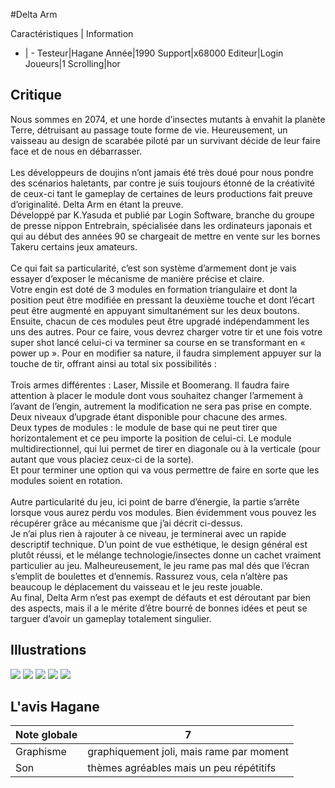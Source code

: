 #Delta Arm

Caractéristiques | Information
- | -
Testeur|Hagane
Année|1990
Support|x68000
Editeur|Login
Joueurs|1
Scrolling|hor

## Critique
Nous sommes en 2074, et une horde d’insectes mutants à envahit la planète Terre, détruisant au passage toute forme de vie. Heureusement, un vaisseau au design de scarabée piloté par un survivant décide de leur faire face et de nous en débarrasser.<br/><br/>Les développeurs de doujins n’ont jamais été très doué pour nous pondre des scénarios haletants, par contre je suis toujours étonné de la créativité de ceux-ci tant le gameplay de certaines de leurs productions fait preuve d’originalité. Delta Arm en étant la preuve.<br/>Développé par K.Yasuda et publié par Login Software, branche du groupe de presse nippon Entrebrain, spécialisée dans les ordinateurs japonais et qui au début des années 90 se chargeait de mettre en vente sur les bornes Takeru certains jeux amateurs.<br/><br/>Ce qui fait sa particularité, c’est son système d’armement dont je vais essayer d’exposer le mécanisme de manière précise et claire.<br/>Votre engin est doté de 3 modules en formation triangulaire et dont la position peut être modifiée en pressant la deuxième touche et dont l’écart peut être augmenté en appuyant simultanément sur les deux boutons.<br/>Ensuite, chacun de ces modules peut être upgradé indépendamment les uns des autres. Pour ce faire, vous devrez charger votre tir et une fois votre super shot lancé celui-ci va terminer sa course en se transformant en « power up ». Pour en modifier sa nature, il faudra simplement appuyer sur la touche de tir, offrant ainsi au total six possibilités :<br/><br/>Trois armes différentes : Laser, Missile et Boomerang. Il faudra faire attention à placer le module dont vous souhaitez changer l’armement à l’avant de l’engin, autrement la modification ne sera pas prise en compte. Deux niveaux d’upgrade étant disponible pour chacune des armes.<br/>Deux types de modules : le module de base qui ne peut tirer que horizontalement et ce peu importe la position de celui-ci. Le module multidirectionnel, qui lui permet de tirer en diagonale ou à la verticale (pour autant que vous placiez ceux-ci de la sorte).<br/>Et pour terminer une option qui va vous permettre de faire en sorte que les modules soient en rotation.<br/><br/>Autre particularité du jeu, ici point de barre d’énergie, la partie s’arrête lorsque vous aurez perdu vos modules. Bien évidemment vous pouvez les récupérer grâce au mécanisme que j’ai décrit ci-dessus.<br/>Je n’ai plus rien à rajouter à ce niveau, je terminerai avec un rapide descriptif technique. D’un point de vue esthétique, le design général est plutôt réussi, et le mélange technologie/insectes donne un cachet vraiment particulier au jeu. Malheureusement, le jeu rame pas mal dés que l’écran s’emplit de boulettes et d’ennemis. Rassurez vous, cela n’altère pas beaucoup le déplacement du vaisseau et le jeu reste jouable.<br/>Au final, Delta Arm n’est pas exempt de défauts et est déroutant par bien des aspects, mais il a le mérite d’être bourré de bonnes idées et peut se targuer d’avoir un gameplay totalement singulier.<br/>

## Illustrations
![](http://www.shmup.com/images/thumbs/img_fiche_1_1027.jpg)
![](http://www.shmup.com/images/thumbs/img_fiche_2_1027.jpg)
![](http://www.shmup.com/images/thumbs/img_fiche_3_1027.jpg)
![](http://www.shmup.com/images/thumbs/img_fiche_4_1027.jpg)
![](http://www.shmup.com/images/thumbs/img_fiche_5_1027.jpg)

## L'avis Hagane
Note globale|7
-|-
Graphisme| graphiquement joli, mais rame par moment 
Son|thèmes agréables mais un peu répétitifs 
